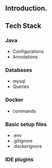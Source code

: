 ## Introduction.

## Tech Stack

### Java
- Configurations
- Annotations

### Databases
 - mysql
  - Queries 

### Docker
  - commands



### Basic setup files
 - .env
 - .gitignore
 - .dockerignore


### IDE plugins

